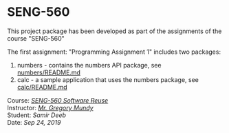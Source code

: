 # SENG-560
This project package has been developed as part of the assignments of the course "SENG-560"

The first assignment: "Programming Assignment 1" includes two packages:  
1. numbers - contains the numbers API package, see [numbers/README.md](./numbers/README.md)
1. calc - a sample application that uses the numbers package, see [calc/README.md](./calc/README.md)

Course: [*SENG-560 Software Reuse*](https://www.coursicle.com/wvu/courses/SENG/560/)  
Instructor: [*Mr. Gregory Mundy*](https://www.statler.wvu.edu/faculty-staff/faculty/gregory-mundy)  
Student: *Samir Deeb*  
Date: *Sep 24, 2019*  
